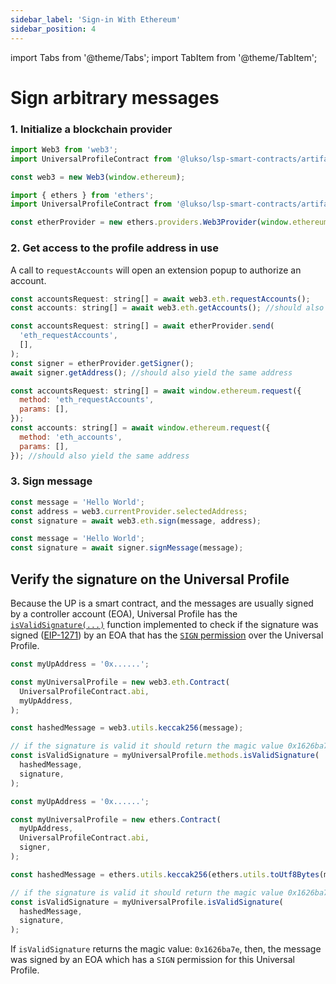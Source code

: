 ```yaml
---
sidebar_label: 'Sign-in With Ethereum'
sidebar_position: 4
---
```


import Tabs from '@theme/Tabs';
import TabItem from '@theme/TabItem';

# Sign arbitrary messages

### 1. Initialize a blockchain provider

<Tabs>
  <TabItem value="web3" label="web3">

```js
import Web3 from 'web3';
import UniversalProfileContract from '@lukso/lsp-smart-contracts/artifacts/UniversalProfile.json';

const web3 = new Web3(window.ethereum);
```

  </TabItem>
  <TabItem value="ethers" label="ethers">

```js
import { ethers } from 'ethers';
import UniversalProfileContract from '@lukso/lsp-smart-contracts/artifacts/UniversalProfile.json';

const etherProvider = new ethers.providers.Web3Provider(window.ethereum);
```

  </TabItem>
</Tabs>

### 2. Get access to the profile address in use

A call to `requestAccounts` will open an extension popup to authorize an account.

<Tabs>
  <TabItem value="web3" label="web3">

```js
const accountsRequest: string[] = await web3.eth.requestAccounts();
const accounts: string[] = await web3.eth.getAccounts(); //should also return the same addresses
```

  </TabItem>
  <TabItem value="ethers" label="ethers">

```js
const accountsRequest: string[] = await etherProvider.send(
  'eth_requestAccounts',
  [],
);
const signer = etherProvider.getSigner();
await signer.getAddress(); //should also yield the same address
```

  </TabItem>
  <TabItem value="raw" label="raw">

```js
const accountsRequest: string[] = await window.ethereum.request({
  method: 'eth_requestAccounts',
  params: [],
});
const accounts: string[] = await window.ethereum.request({
  method: 'eth_accounts',
  params: [],
}); //should also yield the same address
```

  </TabItem>
</Tabs>

### 3. Sign message

<Tabs>
  <TabItem value="web3" label="web3">

```js
const message = 'Hello World';
const address = web3.currentProvider.selectedAddress;
const signature = await web3.eth.sign(message, address);
```

  </TabItem>
  <TabItem value="ethers" label="ethers">

```js
const message = 'Hello World';
const signature = await signer.signMessage(message);
```

  </TabItem>
</Tabs>

## Verify the signature on the Universal Profile

Because the UP is a smart contract, and the messages are usually signed by a controller account (EOA), Universal Profile has the [`isValidSignature(...)`](https://docs.lukso.tech/standards/smart-contracts/lsp0-erc725-account#isvalidsignature) function implemented to check if the signature was signed ([EIP-1271](https://eips.ethereum.org/EIPS/eip-1271)) by an EOA that has the [`SIGN` permission](https://docs.lukso.tech/standards/universal-profile/lsp6-key-manager#permissions) over the Universal Profile.

<Tabs>
  <TabItem value="web3" label="web3">

```js
const myUpAddress = '0x......';

const myUniversalProfile = new web3.eth.Contract(
  UniversalProfileContract.abi,
  myUpAddress,
);

const hashedMessage = web3.utils.keccak256(message);

// if the signature is valid it should return the magic value 0x1626ba7e
const isValidSignature = myUniversalProfile.methods.isValidSignature(
  hashedMessage,
  signature,
);
```

  </TabItem>
  <TabItem value="ethers" label="ethers">

```js
const myUpAddress = '0x......';

const myUniversalProfile = new ethers.Contract(
  myUpAddress,
  UniversalProfileContract.abi,
  signer,
);

const hashedMessage = ethers.utils.keccak256(ethers.utils.toUtf8Bytes(message));

// if the signature is valid it should return the magic value 0x1626ba7e
const isValidSignature = myUniversalProfile.isValidSignature(
  hashedMessage,
  signature,
);
```

  </TabItem>
</Tabs>

If `isValidSignature` returns the magic value: `0x1626ba7e`, then, the message was signed by an EOA which has a `SIGN` permission for this Universal Profile.
